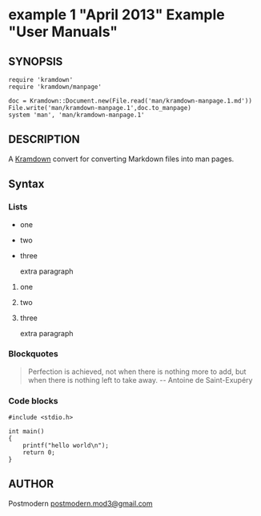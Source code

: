 # example 1 "April 2013" Example "User Manuals"

## SYNOPSIS

    require 'kramdown'
    require 'kramdown/manpage'

    doc = Kramdown::Document.new(File.read('man/kramdown-manpage.1.md'))
    File.write('man/kramdown-manpage.1',doc.to_manpage)
    system 'man', 'man/kramdown-manpage.1'

## DESCRIPTION

A [Kramdown][kramdown] convert for converting Markdown files into man pages.

## Syntax

### Lists

* one
* two
* three

  extra paragraph

1. one
2. two
3. three

   extra paragraph

### Blockquotes

> Perfection is achieved, not when there is nothing more to add, but when there is nothing left to take away.
> -- Antoine de Saint-Exupéry

### Code blocks

    #include <stdio.h>

    int main()
    {
	    printf("hello world\n");
	    return 0;
    }

## AUTHOR

Postmodern <postmodern.mod3@gmail.com>

[kramdown]: http://kramdown.rubyforge.org/
